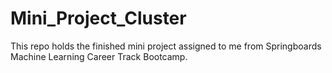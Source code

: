 # Mini_Project_Cluster

This repo holds the finished mini project assigned to me from Springboards Machine Learning Career Track Bootcamp.
